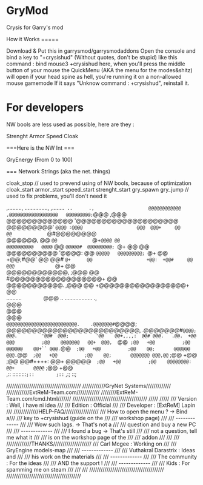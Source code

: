 GryMod
======

Crysis for Garry's mod
           
         
         
How it Works =====
         
Download & Put this in garrysmod/garrysmodaddons
         Open the console and bind a key to "+crysishud"  (Without quotes, don't be stupid)
            like this command :  bind mouse3 +crysishud
                here, when you'll press the middle button of your mouse the QuickMenu (AKA the menu for the modes&shitz) will open
            if your head spine as hell, you're running it on a non-allowed mouse gamemode
        If it says "Unknow command : +crysishud", reinstall it.
    
         
         
  For developers       
======

NW bools are less used as possible, here are they :

Strenght
Armor
Speed
Cloak


===Here is the NW Int ===

GryEnergy (From 0 to 100)




=== Network Strings (aka the net. things)


cloak_stop // used to prevend using of NW bools, because of optimization
cloak_start
armor_start
speed_start
strenght_start
gry_spawn
gry_jump // used to fix problems, you'll don't need it



         
         
         
         
         
         
         
           
                                                                                  
   ,.........,         ...............,    ,........`  ..      .,                   
   @@@@@@@@@@@@      ,@@@@@@@@@@@@@@@@@@   @@@@@@@@@; `@@@   ,@@@                   
   @@@@@@@@@@@@@    '@@@@@@@@@@@@@@@@@@@@  @@@@@@@@@' `@@@@ :@@@@                   
              @@@  @@@+     @@         @@             `@#@@@@@@@@                   
               @@@@@@,      @@        `@@             `@+`@@@@ @@                   
   @@@@@@@@@@   @@@@`       @@    `@@@@@#  @@@@@@@@@; `@+  @@  @@                   
   @@@@@@@@@@  '@@@@:       @@    `@@@@@   @@@@@@@@@; `@+      @@                   
              +@@;#@@'      @@     @@#                `@+      @@                   
             +@@:  +@@#     @@      @@@               `@+      @@                   
   @@@@@@@@@@@@,    ;@@@    @@       #@@@@@@@@@@@@@@@@@@+      @@                   
   @@@@@@@@@@@.      ,@@@   @@        +@@@@@@@@@@@@@@@@@+      @@                   
   ..........`        `@@@  ..         ..................      .,                   
                        @@@                                                         
                         @@@                                                        
                          @@@`                                                      
                           @@@@@@@@@@@@@@@@@@@@@@@@@@.    .@@@@@@@#`@@@@;           
                            @@@@@@@@@@@@@@@@@@@@@@@@@@,    .@@@@@@@#`@@@@;          
                                                    @@@.         '@@#  @@@;         
                                '@@    @@+,,,,:  @@# @@@.   .@@.  +@@   @@@         
                                ;@@    @@@@@@@   @@+  @@@,  `@@`  ;@@   +@@         
                                ;@@    @@@@@@    @@+`` @@@. `@@`  ;@@   +@@         
                                ;@@    @@;       @@@@@@ @@@.`@@`  ;@@   +@@         
                                ;@@    @@;       @@@@@@@ @@@,@@`  ;@@   +@@         
                                ;@@    @@#++++:  @@+      @@@@@`  ;@@   +@@         
                                ;@@    @@@@@@@@: @@+       @@@@`  ;@@   +@@         
                                ,::    :::::::::`;::        ;::`  ,:;   ::;         
                                                                          	
		
		
///////////////////////////////////////
////////////GryNet Systems/////////////
////////////ExtReM-Team.com////////////
////////ExtReM-Team.com/cmd.html///////
///////////////////////////////////////
/////                             /////
/// Version : Well, i have ni idea  ///
/// Edition : Official              ///
/// Developer : [ExtReM] Lapin      ///
/////////////HELP-FAQ//////////////////
/// How to open the menu ? -> Bind a///
/// key to +crysishud (guide on the ///
/// workshop page)                  ///
///          -------------          ///
/// Wow such lags. -> That's not a  ///
/// question and buy a new PC       ///
///          -------------          ///
/// I found a bug -> That's still   ///
/// not a question, tell me what it ///
/// is on the workshop page of the  ///
/// addon                           ///
///                                 ///
/////////////THANKS////////////////////
/// Carl Mcgee : Working on         ///
/// GryEngine models-map            ///
///          -------------          ///
/// Vuthakral Darastrix : Ideas and ///
/// his work on the materials       ///
///          -------------          ///
/// The community : For the ideas   ///
/// AND the support !               ///
///          -------------          ///
/// Kids : For spamming me on steam ///
///                                 ///
///////////////////////////////////////
///////////////////////////////////////

